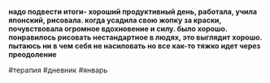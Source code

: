 **надо подвести итоги- хороший продуктивный день, работала, учила японский, рисовала. когда усадила свою жопку за краски, почувствовала огромное вдохновение и силу. было хорошо. понравилось рисовать нестандартное в людях, это выглядит хорошо. пытаюсь ни в чем себя не насиловать но все как-то тяжко идет через преодоление**

#терапия #дневник #январь 
